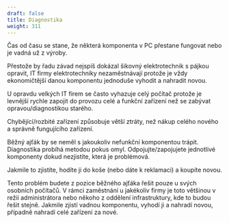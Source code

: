 ```yaml
---
draft: false
title: Diagnostika
weight: 311
---
```


Čas od času se stane, že některá komponenta v PC přestane fungovat nebo je vadná už z výroby.

Přestože by řadu závad nejspíš dokázal šikovný elektrotechnik s pájkou opravit, IT firmy elektrotechniky nezaměstnávají protože je vždy ekonomičtější danou komponentu jednoduše vyhodit a nahradit novou.

U opravdu velkých IT firem se často vyhazuje celý počítač protože je levnější rychle zapojit do provozu celé a funkční zařízení než se zabývat opravou/diagnostikou starého. 

Chybějící/rozbité zařízení způsobuje větší ztráty, než nákup celého nového a správně fungujícího zařízení.

Běžný ajťák by se neměl s jakoukoliv nefunkční komponentou trápit. Diagnostika probíhá metodou pokus omyl. Odpojujte/zapojujete jednotlivé komponenty dokud nezjistíte, která je problémová.

Jakmile to zjistíte, hodíte ji do koše (nebo dáte k reklamaci) a koupíte novou. 

Tento problém budete z pozice běžného ajťáka řešit pouze u svých osobních počítačů. V rámci zaměstnání u jakékoliv firmy je toto většinou v režii administrátora nebo někoho z oddělení infrastruktury, kde to budou řešit stejně. Jakmile zjistí vadnou komponentu, vyhodí ji a nahradí novou, případně nahradí celé zařízení za nové.